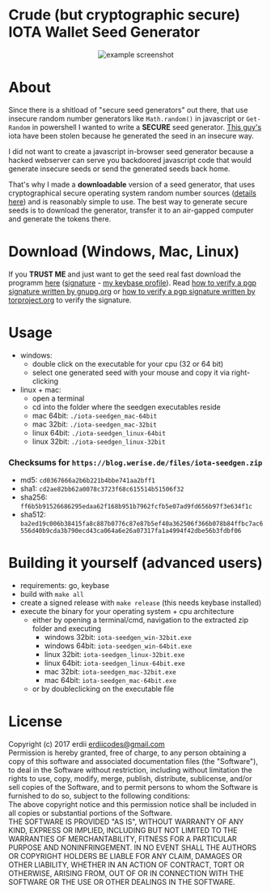 # Crude (but cryptographic secure) IOTA Wallet Seed Generator

<p align="center">
    <img src="https://image.ibb.co/ccGQjv/Bildschirmfoto_20170811175141_2022x943.png" alt="example screenshot" />
</p>

# About

Since there is a shitload of "secure seed generators" out there, that use insecure random number generators like `Math.random()` in javascript or `Get-Random` in powershell I wanted to write a **SECURE** seed generator. [This guy's](https://www.reddit.com/r/Iota/comments/6vh8mv/urgent_all_of_my_iota_was_stolen_today_and_here/) iota have been stolen because he generated the seed in an insecure way.

I did not want to create a javascript in-browser seed generator because a hacked webserver can serve you backdoored javascript code that would generate insecure seeds or send the generated seeds back home.

That's why I made a **downloadable** version of a seed generator, that uses cryptographical secure operating system random number sources ([details here](https://golang.org/pkg/crypto/rand/#pkg-variables)) and is reasonably simple to use.
The best way to generate secure seeds is to download the generator, transfer it to an air-gapped computer and generate the tokens there.

# Download (Windows, Mac, Linux)

If you **TRUST ME** and just want to get the seed real fast download the programm [here](https://blog.werise.de/files/iota-seedgen.zip) ([signature](https://blog.werise.de/files/iota-seedgen.zip.asc) - [my keybase profile](https://keybase.io/erdii)).
Read [how to verify a pgp signature written by gnupg.org](https://www.gnupg.org/gph/en/manual/x135.html#AEN160) or [how to verify a pgp signature written by torproject.org](https://www.torproject.org/docs/verifying-signatures.html.en#maincol) to verify the signature.


# Usage

* windows:
  * double click on the executable for your cpu (32 or 64 bit)
  * select one generated seed with your mouse and copy it via right-clicking
* linux + mac:
  * open a terminal
  * cd into the folder where the seedgen executables reside
  * mac 64bit: `./iota-seedgen_mac-64bit`
  * mac 32bit: `./iota-seedgen_mac-32bit`
  * linux 64bit: `./iota-seedgen_linux-64bit`
  * linux 32bit: `./iota-seedgen_linux-32bit`

### Checksums for `https://blog.werise.de/files/iota-seedgen.zip`

* md5: `cd0367666a2b6b221b4bbe741aa2bff1`
* sha1: `cd2ae82bb62a0078c3723f68c615514b51506f32`
* sha256: `ff6b5b91526686295edaa62f168b951b7962fcfb5e07ad9fd656b97f3e634f1c`
* sha512: `ba2ed19c006b38415fa8c887b0776c87e87b5ef40a362506f366b078b84ffbc7ac6556d40b9cda3b790ecd43ca064a6e26a07317fa1a4994f42dbe56b3fdbf06`


# Building it yourself (advanced users)

* requirements: go, keybase
* build with `make all`
* create a signed release with `make release` (this needs keybase installed)
* execute the binary for your operating system + cpu architecture
    * either by opening a terminal/cmd, navigation to the extracted zip folder and executing 
        * windows 32bit: `iota-seedgen_win-32bit.exe`
        * windows 64bit: `iota-seedgen_win-64bit.exe`
        * linux 32bit: `iota-seedgen_linux-32bit.exe`
        * linux 64bit: `iota-seedgen_linux-64bit.exe`
        * mac 32bit: `iota-seedgen_mac-32bit.exe`
        * mac 64bit: `iota-seedgen_mac-64bit.exe`
    * or by doubleclicking on the executable file


# License

Copyright (c) 2017 erdii <erdiicodes@gmail.com>  
Permission is hereby granted, free of charge, to any person obtaining a copy of this software and associated documentation files (the "Software"), to deal in the Software without restriction, including without limitation the rights to use, copy, modify, merge, publish, distribute, sublicense, and/or sell copies of the Software, and to permit persons to whom the Software is furnished to do so, subject to the following conditions:  
The above copyright notice and this permission notice shall be included in all copies or substantial portions of the Software.  
THE SOFTWARE IS PROVIDED "AS IS", WITHOUT WARRANTY OF ANY KIND, EXPRESS OR IMPLIED, INCLUDING BUT NOT LIMITED TO THE WARRANTIES OF MERCHANTABILITY, FITNESS FOR A PARTICULAR PURPOSE AND NONINFRINGEMENT. IN NO EVENT SHALL THE AUTHORS OR COPYRIGHT HOLDERS BE LIABLE FOR ANY CLAIM, DAMAGES OR OTHER LIABILITY, WHETHER IN AN ACTION OF CONTRACT, TORT OR OTHERWISE, ARISING FROM, OUT OF OR IN CONNECTION WITH THE SOFTWARE OR THE USE OR OTHER DEALINGS IN THE SOFTWARE.
